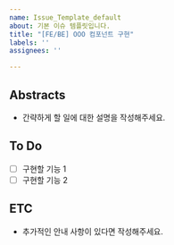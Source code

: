 ```yaml
---
name: Issue_Template_default
about: 기본 이슈 템플릿입니다.
title: "[FE/BE] OOO 컴포넌트 구현"
labels: ''
assignees: ''

---
```


## Abstracts
* 간략하게 할 일에 대한 설명을 작성해주세요.

## To Do
- [ ] 구현할 기능 1
- [ ] 구현할 기능 2

## ETC
* 추가적인 안내 사항이 있다면 작성해주세요.

